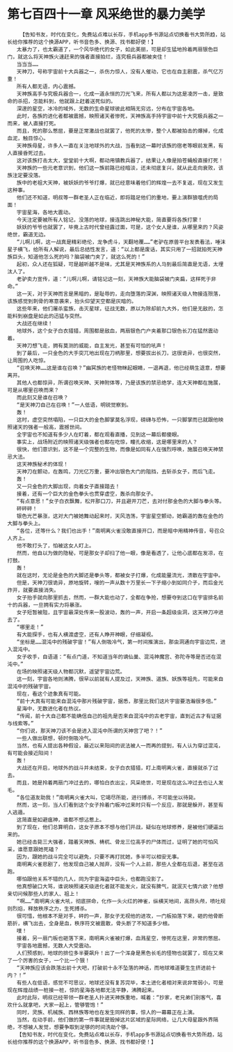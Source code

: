 # 第七百四十一章 风采绝世的暴力美学
        【告知书友，时代在变化，免费站点难以长存，手机app多书源站点切换看书大势所趋，站长给你推荐的这个换源APP，听书音色多、换源、找书都好使！】
       太暴力了，也太霸道了，一个风华绝代的女子，如此美丽，可是却生猛地拎着两扇银色巨门，就这么将天神族火速赶来的强者直接拍烂，连究极兵器都被夹住！
       当当当……
       天神刀，号称宇宙前十大兵器之一，杀伤力惊人，没有人催动，它也在自主剧震，杀气亿万重！
       所有人都无语，内心震撼。
       天神族高手与究极兵器合一，化成一道永恒的刀光飞来，所有人都以为这是凌厉一击，是致命的杀招，怎能料到，他就跟上赶着送死似的。
       深邃的星空，冰冷的域外，无数的生命星球彼此相隔无穷远，分布在宇宙各地。
       此时，各族的进化者都被震撼，映照诸天者惨死，天神族高手持宇宙中前十大究极兵器之一而来，被人直接打死。
       而且，死的那么憋屈，要是正常激战也就罢了，他死的太惨，整个人都被拍击的爆掉，化成血泥，触目惊心。
       天神族母星，许多人一直在关注地球外的大战，当看到这一幕时该族的宿老等眼前发黑，有人直接昏死过去。
       这对该族打击太大，堂堂前十大啊，都动用镇教兵器了，结果让人像是拍苍蝇般直接打死！
       天神族的一些元老意识到，他们这一族前路已经暗淡，还未彻底复兴，就从此走向衰败，该族注定要没落。
       族中的老祖大天神，被妖妖的爷爷打爆，就已经意味着他们的辉煌一去不复返，现在又发生这种事。
       他们还不知道，明叔等一群老圣人正在临近，即将踏足他们的重地，要上演群狼噬虎的局面！
       宇宙星海，各地大震动。
       今天注定要被所有人铭记，没落的地球，接连跳出神秘大能，简直要将各族打蒙！
       妖妖的爷爷也就罢了，毕竟上古时代曾经露过面，可是，这个女人是谁，从哪里来的？风姿绝世，霸道无边。
       “儿啊儿啊，这一战真是精彩绝伦，龙争虎斗，天翻地覆……”老驴在原兽平台发表看法，唾沫星子横飞，给所有人解说，最后总结性发言，道：“以上都是废话，其实只用了一招就拍死天神族巨头，知道他怎么死的吗？脑袋被门夹了，就这么死的！”
       起初，众人还在狐疑，可是越听越不是味，尤其是天神族系的人马到最后简直是无语，太埋汰人了。
       老驴卖力宣传，道：“儿啊儿啊，请铭记这一刻，天神族大能脑袋被门夹扁，这样死于非命。”
       这一天，对于天神而言是黑暗的，是耻辱的，走向堕落的深渊，映照诸天级人物接连殒落，该族感觉到刺骨的寒意袭来，抬头仰望天空都是灰暗的。
       这些年来，他们屠杀蛮族，击灭星球，征战无数，原以为除却前九大外，他们是无敌的，怎能料到崩盘是如此的迅猛与突然。
       大战还在继续！
       地球外，这个女子白衣猎猎，周围都是敌血，两扇银色门户夹着那口银色长刀在猛然震动着。
       天神刀想飞走，拥有莫测的威能，自主发光，甚至有可怕的吼声！
       到了最后，一只金色的大手突兀地出现在刀柄那里，想要拔出长刀，这很诡异，也很突然，让周围的人吃惊。
       “召唤天神……这是谁在召唤？”幽冥族的老怪物眯起眼睛，一退再退，他已经萌生退意，想要离开。
       其他人也都惊异，所谓召唤天神、天神附体等，乃是该族的禁忌绝学，连大天神都在施展，可是从哪里召唤而来？
       而此刻又是谁在召唤？
       “是天神刀自己在召唤！”一人低语，明锐觉察到。
       轰！
       这时，虚空突然塌陷，一只巨大的金色脚掌莫名浮现，磅礴与恐怖，一只脚掌而已就跟他映照诸天的强者一般高，震撼世间。
       全宇宙也不知道有多少人在盯着，都在观看直播，见到这一幕后都傻眼。
       事实上，战场附近的映照诸天级强者也都在吃惊，瞳孔收缩，这是哪里来的人？
       很快，他们意识到，这不是一个完整的生物，而像是如同有人在强烈呼唤，施展召唤天神禁忌大法。
       这天神族秘术的体现！
       天神刀在颤动，在轰鸣，刀光亿万重，要冲出银色大门的阻挡，去斩杀女子，而后飞走。
       轰！
       又一只金色的大脚出现，向着女子直接踏去！
       接着，还有一个巨大的金色拳头也贯穿虚空，轰杀向那女子。
       “有点意思！”女子白衣飘舞，松开那口刀，并且避开刀芒，去对付那金色的大脚与拳头等。
       砰砰砰！
       银色光芒暴涨，这对大门被她舞动起来时，天风浩荡，宇宙星空颤动，她霸道的轰在金色的大脚与拳头上。
       “各位，还等什么？我们也出手！”南明离火雀没敢直接开口，而是暗中用精神传音，号召众人齐上。
       他不敢打头了，怕被这女人盯上。
       然而，他自以为做的隐秘，可是那女子却扫了他一眼，像是看透了，让他心底都在发凉，在打鼓。
       轰！
       就在这时，无论是金色的大脚还是拳头等，都被女子打爆，化成能量流光，溃散在宇宙中。
       但是，天神刀很诡异，原地旋转，嗖的一声从数十万里长一下子缩小到如同介子，而后金光炸开，就要直接消失。
       女子抬手就向那里抓去，然而，一群大能也动了，全都在争抢，想要夺到这口在宇宙排名前十的兵器，一旦拥有实力将暴涨。
       女子短暂被阻，且宇宙最深处传来一股波动，轰的一声，开启一条超级虫洞，这天神刀冲进去了。
       “哪里走！”
       有大能探手，也有人横渡虚空，还有人睁开神眼，仔细凝视。
       “坐标是……混沌中的残破宇宙！”有人倒吸冷气，第一时间推演出，那虫洞通向宇宙边荒，进入混沌中。
       女子收手，自语道：“有点门道，不知道当年的谪仙巢、混沌神魔宫、弥陀寺等是否还在混沌中。”
       在场的映照诸天级人物都沉默，遥望宇宙边荒。
       这一刻，宇宙各地则沸腾，很早以前就有人提及过，天神族、道族、妖族等祖先，可能来自混沌中的残破宇宙。
       现在，看这个迹象真有可能。
       “前十大真有可能来自混沌中那片残破宇宙，据悉，那里比我们这片宇宙要浩瀚很多倍。”
       星海中，无数进化者在热议。
       “传闻，前十大自己都不能确信自己的祖先是否来自混沌中的古老宇宙，直到近古才有证据与线索等。”
       “你们说，那天神刀该不会是进入混沌中所谓的天神宫了吧？！”
       一些人做出联想，顿时倒吸冷气。
       当然，也有人提出各种假设，最近以来阳间的说法被人一而再的提到，有人认为穿过混沌，有可能会接近阳间！
       轰！
       大战还在开启，地球外的战斗并未结束，女子白衣猎猎，盯上南明离火雀，直接就杀了过去。
       而且，她是拎着两扇门冲过去的，哪怕白衣出尘，风采绝世，可是现在这么冲过去也让人发毛。
       “各位道友助我！”南明离火雀大叫，它竭尽所能，进行搏杀，不可能坐以待毙。
       然而，这一刻，当人们看到这个女子拎着门板冲过来时只有一个反应，那就是躲开，甚至有人逃遁。
       这简直是如避瘟神，谁都不想沾惹上。
       到了现在，他们总算明白，这女子原本不想与他们开战，疑似在地球修养，是被他们硬逼出来的。
       她已经击毙三大强者，踏着天神族、梼杌、骨龙三位高手的尸体而过，证明了她的可怕风采，谁愿意跟她死磕？
       因为，跟她的战斗完全可以避免，只要不再打扰她，多半可以相安无事。
       南明离火雀悲剧了，他发现自己被人抛弃，没有一个人上前，那些人全都在后退，甚至在逃跑。
       哪怕跟他关系不错的几人，同为宇宙海盗中巨头，也都跑没影了。
       他真想破口大骂，谁说映照诸天级进化者就不能发火，就没有脾气，就泯灭七情六欲？他想亲切问候那些人的家人、祖上！
       “啊……”南明离火雀大吼，彻底拼命，化作一头火红的神雀，纵横天地间，高昂头颅，喷吐规则烈焰，释放秩序之力，生死搏杀。
       很可惜，他根本不是对手，砰的一声，那女子无视他的进攻，一门板拍落下来，砸的他骨断筋折，横飞出去，全身是血，秩序符文被震散，骨头断了不知道多少根。
       噗！
       接着，另一扇门板也砸落下来，南明离火雀被打爆，血溅星空，惨死在这里，非常的憋屈。
       宇宙各地震撼，无数人大受震动。
       人们预感到，地球的排位多半要飙升！出了一个浑身是黑色长毛的怪物也就罢了，现在又来了一个厉害的女子，一个比一个狠！
       “天神族应该会跌落出前十大吧，打破前十永不坠落的神话，而地球难道要生生挤进前十内？！”
       有些人在低语，感觉不可思议，地球还没有复苏完毕，本土进化者相对来说非常弱小，可是现在辉煌战绩一桩接一桩，惊的星海各地都无法平静，沸腾起来。
       此时此际，明叔已经带领一群老圣人扑进天神族重地，喊着：“抄家，老兄弟们别客气，喜欢什么就拿吧，大家一起上，管够管饱！”
       同时，灵族、机械族、西林族等地也在发生同样的事，惊人的一幕幕正在上演。
       当然，在动手前，他们做的第一件事就是毁掉这片区域的星际网络，让几大母星跟外界隔绝，不想被人发觉，想要争取到足够的时间洗劫个够。
       【告知书友，时代在变化，免费站点难以长存，手机app多书源站点切换看书大势所趋，站长给你推荐的这个换源APP，听书音色多、换源、找书都好使！】